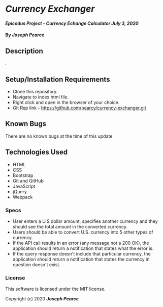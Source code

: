 # _Currency Exchanger_

#### _Epicodus Project - Currency Echange Calculator July 3, 2020_

#### By _**Joseph Pearce**_

## Description

_._

## Setup/Installation Requirements

* Clone this repository.
* Navigate to index.html file.
* Right click and open in the browser of your choice.
* Git Rep link - 
https://github.com/pearcy/currency-exchanger.git


## Known Bugs

There are no known bugs at the time of this update
 

## Technologies Used

* HTML
* CSS
* Bootstrap
* Git and GitHub
* JavaScript
* jQuery
* Webpack


### Specs

* User enters a U.S dollar amount, specifies another currency  and they should see the total amount in the converted currency.
* Users should be able to convert U.S. currency into 5 other types of currency.
* If the API call results in an error (any message not a 200 OK), the application should return a notification that states what the error is.
* If the query response doesn't include that particular currency, the application should return a notification that states the currency in question doesn't exist. 



### License

This software is licensed under the MIT license.

Copyright (c) 2020 **_Joseph Pearce_**